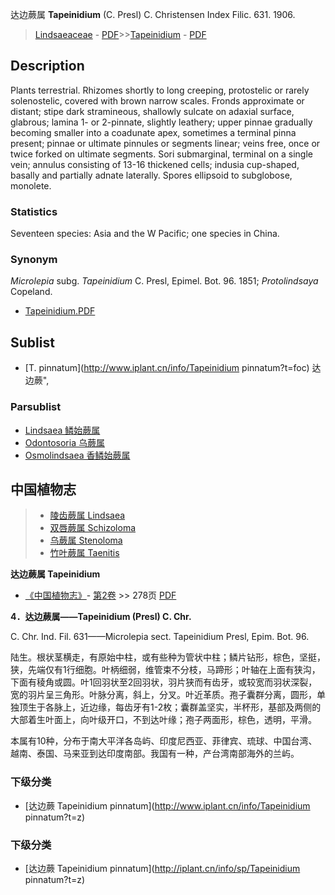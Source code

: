 达边蕨属 **Tapeinidium** (C. Presl) C. Christensen Index Filic. 631. 1906.

> [Lindsaeaceae](http://www.iplant.cn/info/Lindsaeaceae?t=foc) - [PDF](http://www.iplant.cn/foc/pdf/Lindsaeaceae.pdf)>>[Tapeinidium](http://www.iplant.cn/info/Tapeinidium?t=foc) - [PDF](http://www.iplant.cn/foc/pdf/Tapeinidium.pdf)

## Description

Plants terrestrial. Rhizomes shortly to long creeping, protostelic or rarely solenostelic, covered with brown narrow scales. Fronds approximate or distant; stipe dark stramineous, shallowly sulcate on adaxial surface, glabrous; lamina 1- or 2-pinnate, slightly leathery; upper pinnae gradually becoming smaller into a coadunate apex, sometimes a terminal pinna present; pinnae or ultimate pinnules or segments linear; veins free, once or twice forked on ultimate segments. Sori submarginal, terminal on a single vein; annulus consisting of 13-16 thickened cells; indusia cup-shaped, basally and partially adnate laterally. Spores ellipsoid to subglobose, monolete.

### Statistics
Seventeen species: Asia and the W Pacific; one species in China.

### Synonym
*Microlepia* subg. *Tapeinidium* C. Presl, Epimel. Bot. 96. 1851; *Protolindsaya* Copeland.

* [Tapeinidium.PDF](http://www.iplant.cn/foc/pdf/Tapeinidium.pdf)

## Sublist

* [T.  pinnatum](http://www.iplant.cn/info/Tapeinidium pinnatum?t=foc) 达边蕨",

### Parsublist

* [Lindsaea  鳞始蕨属](http://www.iplant.cn/info/Lindsaea?t=foc)
* [Odontosoria  乌蕨属](http://www.iplant.cn/info/Odontosoria?t=foc)
* [Osmolindsaea  香鳞始蕨属](http://www.iplant.cn/info/Osmolindsaea?t=foc)

## 中国植物志

> * [陵齿蕨属  Lindsaea](http://www.iplant.cn/info/Lindsaea?t=z)
> * [双唇蕨属  Schizoloma](http://www.iplant.cn/info/Schizoloma?t=z)
> * [乌蕨属  Stenoloma](http://www.iplant.cn/info/Stenoloma?t=z)
> * [竹叶蕨属  Taenitis](http://www.iplant.cn/info/Taenitis?t=z)

**达边蕨属 Tapeinidium**

* [《中国植物志》](http://www.iplant.cn/frps)- [第2卷](http://www.iplant.cn/frps/vol/2) >> 278页 [PDF](http://www.iplant.cn/frps/pdf/2/278y.pdf)

**4．达边蕨属——Tapeinidium (Presl) C. Chr.**

C. Chr. Ind. Fil. 631——Microlepia sect. Tapeinidium Presl, Epim. Bot. 96.

陆生。根状茎横走，有原始中柱，或有些种为管状中柱；鳞片钻形，棕色，坚挺，狭，先端仅有1行细胞。叶柄细弱，维管束不分枝，马蹄形；叶轴在上面有狭沟，下面有稜角或圆。叶1回羽状至2回羽状，羽片狭而有齿牙，或较宽而羽状深裂，宽的羽片呈三角形。叶脉分离，斜上，分叉。叶近革质。孢子囊群分离，圆形，单独顶生于各脉上，近边缘，每齿牙有1-2枚；囊群盖坚实，半杯形，基部及两侧的大部着生叶面上，向叶级开口，不到达叶缘；孢子两面形，棕色，透明，平滑。

本属有10种，分布于南大平洋各岛屿、印度尼西亚、菲律宾、琉球、中国台湾、越南、泰国、马来亚到达印度南部。我国有一种，产台湾南部海外的兰屿。

### 下级分类
* [达边蕨  Tapeinidium pinnatum](http://www.iplant.cn/info/Tapeinidium pinnatum?t=z)

### 下级分类
* [达边蕨  Tapeinidium pinnatum](http://iplant.cn/info/sp/Tapeinidium pinnatum?t=z)
